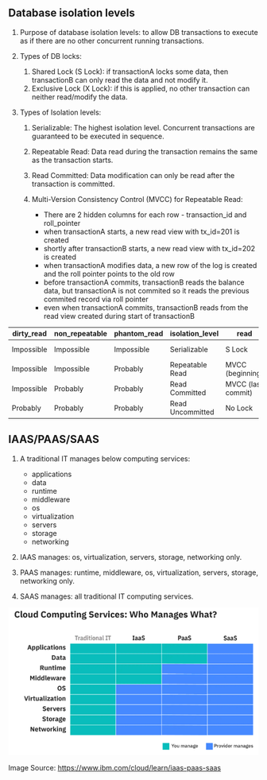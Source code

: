 ## Database isolation levels
1. Purpose of database isolation levels: to allow DB transactions to execute as if there are no other concurrent running transactions.

2. Types of DB locks:
    1. Shared Lock (S Lock): if transactionA locks some data, then transactionB can only read the data and not modify it.
    2. Exclusive Lock (X Lock): if this is applied, no other transaction can neither read/modify the data.

3. Types of Isolation levels:
    1. Serializable: The highest isolation level. Concurrent transactions are guaranteed to be executed in sequence.
    2. Repeatable Read: Data read during the transaction remains the same as the transaction starts.
    3. Read Committed: Data modification can only be read after the transaction is committed.

    4. Multi-Version Consistency Control (MVCC) for Repeatable Read:
        - There are 2 hidden columns for each row - transaction_id and roll_pointer
        - when transactionA starts, a new read view with tx_id=201 is created
        - shortly after transactionB starts, a new read view with tx_id=202 is created
        - when transactionA modifies data, a new row of the log is created and the roll pointer points to the old row
        - before transactionA commits, transactionB reads the balance data, but transactionA is not commited so it reads the previous commited record via roll pointer
        - even when transactionA commits, transactionB reads from the read view created during start of transactionB
    
| dirty_read      | non_repeatable | phantom_read | isolation_level | read | write |
| ----------- | ----------- | ----------- | ----------- | ----------- | ----------- |
| Impossible      | Impossible       | Impossible | Serializable | S Lock | X Lock |
| Impossible      | Impossible       | Probably | Repeatable Read | MVCC (beginning) | X Lock |
| Impossible      | Probably       | Probably | Read Committed | MVCC (last commit) | X Lock |
| Probably      | Probably       | Probably | Read Uncommitted | No Lock | X Lock |

## IAAS/PAAS/SAAS
1. A traditional IT manages below computing services:
    - applications
    - data
    - runtime
    - middleware
    - os
    - virtualization
    - servers
    - storage
    - networking
    
2. IAAS manages: os, virtualization, servers, storage, networking only.
3. PAAS manages: runtime, middleware, os, virtualization, servers, storage, networking only.
4. SAAS manages: all traditional IT computing services.

![cloud_computing_services.png](dist/cloud_computing_services.png)

Image Source: https://www.ibm.com/cloud/learn/iaas-paas-saas

